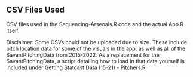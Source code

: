 ## CSV Files Used
CSV files used in the Sequencing-Arsenals.R code and the actual App.R itself.

Disclaimer: Some CSVs could not be uploaded due to size. These include pitch location data for some of the visuals in the app, as well as all of the SavantPitchingData from 2015-2022.
As a replacement for the SavantPitchingData, a script detailing how to load in that data yourself is included under Getting Statcast Data (15-21) - Pitchers.R
